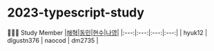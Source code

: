 # 2023-typescript-study

👩🏻‍💻 Study Member
|[해혁](https://github.com/hyuk12)|[동민](https://github.com/dm2735)|[현수](https://github.com/dlgustn376)|[나영](https://github.com/naocod)|
|:---:|:---:|:---:|:---:|
| hyuk12 | dlgustn376 | naocod | dm2735 |
